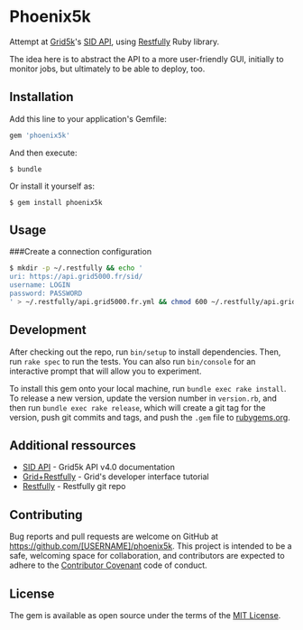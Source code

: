 # Phoenix5k

Attempt at [Grid5k](https://www.grid5000.fr)'s [SID API](https://api.grid5000.fr/doc/4.0/), using [Restfully](https://github.com/crohr/restfully/) Ruby library.

The idea here is to abstract the API to a more user-friendly GUI, initially to monitor jobs, but ultimately to be able to deploy, too.

## Installation

Add this line to your application's Gemfile:

```ruby
gem 'phoenix5k'
```

And then execute:

    $ bundle

Or install it yourself as:

    $ gem install phoenix5k

## Usage

###Create a connection configuration
```bash
$ mkdir -p ~/.restfully && echo '
uri: https://api.grid5000.fr/sid/
username: LOGIN
password: PASSWORD
' > ~/.restfully/api.grid5000.fr.yml && chmod 600 ~/.restfully/api.grid5000.fr.yml
````

## Development

After checking out the repo, run `bin/setup` to install dependencies. Then, run `rake spec` to run the tests. You can also run `bin/console` for an interactive prompt that will allow you to experiment.

To install this gem onto your local machine, run `bundle exec rake install`. To release a new version, update the version number in `version.rb`, and then run `bundle exec rake release`, which will create a git tag for the version, push git commits and tags, and push the `.gem` file to [rubygems.org](https://rubygems.org).

## Additional ressources 
* [SID API](https://api.grid5000.fr/doc/4.0/) - Grid5k API v4.0 documentation
* [Grid+Restfully](https://api.grid5000.fr/doc/4.0/tools/restfully.html) - Grid's developer interface tutorial
* [Restfully](https://github.com/crohr/restfully/) - Restfully git repo


## Contributing

Bug reports and pull requests are welcome on GitHub at https://github.com/[USERNAME]/phoenix5k. This project is intended to be a safe, welcoming space for collaboration, and contributors are expected to adhere to the [Contributor Covenant](http://contributor-covenant.org) code of conduct.


## License

The gem is available as open source under the terms of the [MIT License](http://opensource.org/licenses/MIT).

